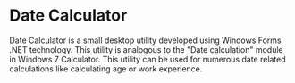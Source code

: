 # Date Calculator
Date Calculator is a small desktop utility developed using Windows Forms .NET technology. This utility is analogous to the "Date calculation" module in Windows 7 Calculator. This utility can be used for numerous date related calculations like calculating age or work experience.
